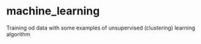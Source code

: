 # machine_learning
Training od data with some examples of unsupervised (clustering) learning  algorithm
